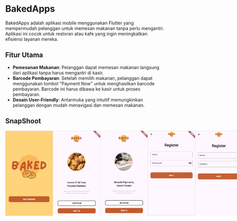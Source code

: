 # BakedApps

BakedApps adalah aplikasi mobile menggunakan Flutter yang mempermudah pelanggan untuk memesan makanan tanpa perlu mengantri. Aplikasi ini cocok untuk restoran atau kafe yang ingin meningkatkan efisiensi layanan mereka.

## Fitur Utama

- **Pemesanan Makanan**: Pelanggan dapat memesan makanan langsung dari aplikasi tanpa harus mengantri di kasir.
- **Barcode Pembayaran**: Setelah memilih makanan, pelanggan dapat menggunakan tombol "Payment Now" untuk menghasilkan barcode pembayaran. Barcode ini harus dibawa ke kasir untuk proses pembayaran.
- **Desain User-Friendly**: Antarmuka yang intuitif memungkinkan pelanggan dengan mudah menavigasi dan memesan makanan.

## SnapShoot

<div style="display: flex; justify-content: space-between;">
  <img src="images/snapshoot/image.png" alt="Screenshot 1" width="150"/>
  <img src="images/snapshoot/image-1.png" alt="Screenshot 2" width="150"/>
  <img src="images/snapshoot/image-4.png" alt="Screenshot 3" width="150"/>
  <img src="images/snapshoot/image-3.png" alt="Screenshot 4" width="150"/>
  <img src="images/snapshoot/image-5.png" alt="Screenshot 5" width="150"/>
  <img src="images/snapshoot/image-6.png" alt="Screenshot 6" width="150"/>
  <img src="images/snapshoot/image-7.png" alt="Screenshot 7" width="150"/>
  <img src="images/snapshoot/image-8.png" alt="Screenshot 8" width="150"/>
  <img src="images/snapshoot/image-10.png" alt="Screenshot 9" width="150"/>
  <img src="images/snapshoot/image-9.png" alt="Screenshot 10" width="150"/>
  <img src="images/snapshoot/image-11.png" alt="Screenshot 11" width="150"/>
  <img src="images/snapshoot/image-12.png" alt="Screenshot 12" width="150"/>
  <img src="images/snapshoot/image-13.png" alt="Screenshot 13" width="150"/>
</div>
